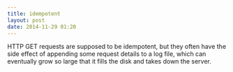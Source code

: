```yaml
---
title: idempotent
layout: post
date: 2014-11-29 01:20
---
```


HTTP GET requests are supposed to be idempotent, but they often have the side
effect of appending some request details to a log file, which can eventually
grow so large that it fills the disk and takes down the server.

